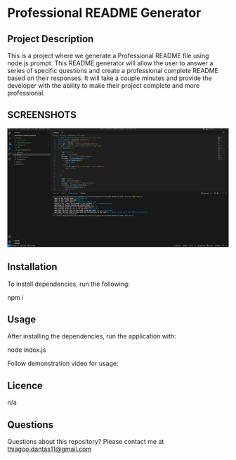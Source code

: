 # Professional README Generator

## Project Description

This is a project where we generate a Professional README file using node.js prompt. This README generator will allow the user to answer a series of specific questions and create a professional complete README based on their responses. It will take a couple minutes and provide the developer with the ability to make their project complete and more professional.

## SCREENSHOTS

![Wesite page](https://github.com/Dantas11/Professional-README-Generator/blob/main/Develop/images/readme-generator.png)

## Installation

To install dependencies, run the following:

npm i

## Usage

After installing the dependencies, run the application with:

node index.js

Follow demonstration video for usage:

## Licence

n/a

## Questions

Questions about this repository? Please contact me at thiagoo.dantas11@gmail.com






